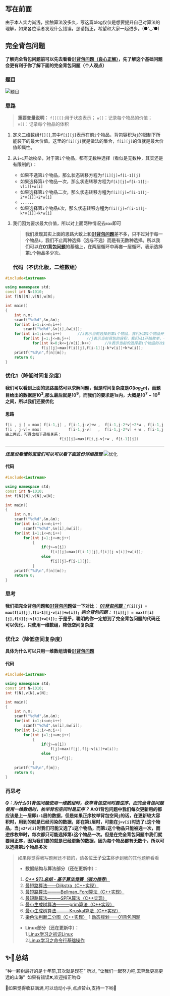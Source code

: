 ## 写在前面

由于本人实力尚浅，接触算法没多久，写这篇blog仅仅是想要提升自己对算法的理解，如果各位读者发现什么错误，恳请指正，希望和大家一起进步。(●’◡’●)

## 完全背包问题

**了解完全背包问题前可以先去看看[01背包问题（良心正解）](https://blog.csdn.net/yourgrandfather_/article/details/135103012?spm=1001.2014.3001.5501)，先了解这个基础问题会更有利于你了解下面的完全背包问题（个人观点）**

### 题目

![题目](https://img-blog.csdnimg.cn/direct/29c757fd68d643e989657aa51223c1ee.png#pic_center)

### 思路

> **重要变量说明：**
> `f[][[]`:用于状态表示；
> `w[]`：记录每个物品的价值；
> `v[]`：记录每个物品的体积

1. 定义二维数组`f[][]`,其中`f[i][j]`表示在前`i`个物品，背包容积为`j`的限制下所能装下的最大价值。这里的`f[i][j]`就是做法的集合，`f[i][j]`的值就是最大价值即属性。
2. 从`i=1`开始枚举，对于第`i`个物品，都有无数种选择（看似是无数种，其实还是有限制的）：
   - 如果不选第`i`个物品，那么状态转移方程为`f[i][j]=f[i-1][j]`
   - 如果选择第`i`个物品一次，那么状态转移方程为`f[i][j]=f[i-1][j-v[i]]+w[i]`
   - 如果选择第`i`个物品二次，那么状态转移方程为`f[i][j]=f[i-1][j-2*v[i]]+2*w[i]`
   - `......`
   - 如果选择第`i`个物品`k`次，那么状态转移方程为`f[i][j]=f[i-1][j-k*v[i]]+k*w[i]`
3. 我们因为要求最大价值，所以对上面两种情况去`max`即可
   
   > **我们发现其实上面的思路大致上和[01背包问题](https://blog.csdn.net/yourgrandfather_/article/details/135103012?spm=1001.2014.3001.5501)差不多，只不过对于每一个物品`i`，我们不止两种选择（选与不选）而是有无数种选择。所以我们可以在[01背包问题](https://blog.csdn.net/yourgrandfather_/article/details/135103012?spm=1001.2014.3001.5501)的基础上，在两层循环中再套一层循环，表示选择第`i`个物品多少次。**
   
   ### 代码（不优化版，二维数组）

```cpp
#include<iostream>

using namespace std;
const int N=1010;
int f[N][N],v[N],w[N];

int main()
{
    int n,m;
    scanf("%d%d",&n,&m);
    for(int i=1;i<=n;i++)
        scanf("%d%d",&v[i],&w[i]);
    for(int i=1;i<=n;i++)       //i表示当前选择到第i个物品，我们从第1个物品开始枚举，一直到n个物品
        for(int j=1;j<=m;j++)       //j表示当前背包的容积，我们从1开始枚举，一直到背包的最大的容积
            for(int k=0;k<=j/v[i];k++)      //k表示当前的选择第i个物品的次数，一直到所能选择的最大次数
                f[i][j]=max(f[i][j],f[i-1][j-k*v[i]]+k*w[i]);
    printf("%d\n",f[n][m]);
    return 0;
}
```

### 优化1（降低时间复杂度）

**我们可以看到上面的思路虽然可以求解问题，但是时间复杂度是$O(log_2n)$，而题目给出的数据是$10^3$,那么最后就是$10^9$，而我们的要求是1s内，大概是$10^7-10^8$之间，所以我们还要优化**

#### 思路

```cpp
f[i , j ] = max( f[i-1,j] , f[i-1,j-v]+w ,  f[i-1,j-2*v]+2*w , f[i-1,j-3*v]+3*w , .....)
f[i , j-v]= max(            f[i-1,j-v]   ,  f[i-1,j-2*v] + w , f[i-1,j-3*v]+2*w , .....)
由上两式，可得出如下递推关系： 
                        f[i][j]=max(f[i,j-v]+w , f[i-1][j]) 
```

---

***还是没看懂的宝宝们可以可以看下面这份详细推理***
![优化](https://img-blog.csdnimg.cn/img_convert/2632ae5e274d78da2061e7709452e96a.png#pic_center)

#### 代码

```cpp
#include<iostream>

using namespace std;
const int N=1010;
int f[N][N],v[N],w[N];

int main()
{
    int n,m;
    scanf("%d%d",&n,&m);
    for(int i=1;i<=n;i++)
        scanf("%d%d",&v[i],&w[i]);
    for(int i=1;i<=n;i++)
        for(int j=1;j<=m;j++)
            {
                if(j>=v[i])
                    f[i][j]=max(f[i-1][j],f[i][j-v[i]]+w[i]);
                else
                    f[i][j]=f[i-1][j];
            }
    printf("%d\n",f[n][m]);
    return 0;
}
```

### 思考

**我们把完全背包问题和[01背包问题](https://blog.csdn.net/yourgrandfather_/article/details/135103012?spm=1001.2014.3001.5501)做一下对比**：
[***01背包问题：***](https://blog.csdn.net/yourgrandfather_/article/details/135103012?spm=1001.2014.3001.5501)**`f[i][j] = max(f[i][j],f[i-1][j-v[i]]+w[i]);`**
***完全背包问题：*** **`f[i][j] = max(f[i][j],f[i][j-v[i]]+w[i]);`**
**于是乎，聪明的你一定想到了完全背包问题的代码还可以优化，只使用一维数组，降低空间复杂度**

### 优化2（降低空间复杂度）

**具体为什么可以只用一维数组请看[01背包问题](https://blog.csdn.net/yourgrandfather_/article/details/135103012?spm=1001.2014.3001.5501)**

#### 代码

```cpp
#include<iostream>

using namespace std;
const int N=1010;
int f[N],v[N],w[N];

int main()
{
    int n,m;
    scanf("%d%d",&n,&m);
    for(int i=1;i<=n;i++)
        scanf("%d%d",&v[i],&w[i]);
    for(int i=1;i<=n;i++)
        for(int j=1;j<=m;j++)
            {
                if(j>=v[i])
                    f[j]=max(f[j],f[j-v[i]]+w[i]);
                else
                    f[j]=f[j];
            }
    printf("%d\n",f[m]);
    return 0;
}
```

### 再思考

***Q：为什么01背包问题使用一维数组时，枚举背包空间时要逆序，而完全背包问题使用一维数组时，枚举背包空间时是正序？***
**A:01背包问题中我们每次更新用的都应该是上一层即`i-1`层的数据，但是如果正序枚举背包空间`j`的话，在更新较大容积时，用到的就是已经污染的数据，即在第`i`层时，可能在`j=v[i]`时选了`i`这个物品，当`j=2*v[i]`时我们可能又选了`i`这个物品，而第`i`这个物品只能被选一次，而逆序枚举时，每次都只可能选择第`i`这个物品一次。但是在完全背包问题中我们就要用正序，因为我们要的就是已经更新的数据，因为每个物品都有无数个，所以可以选择第`i`个物品多次**

> 如果你觉得我写题解还不错的，请各位**王子公主**移步到我的其他题解看看
> - **数据结构与算法部分（还在更新中）：**
>1. [***C++ STL总结 - 基于算法竞赛（强力推荐***）](https://blog.csdn.net/yourgrandfather_/article/details/135051716?spm=1001.2014.3001.5501)
>2. [最短路算法——Dijkstra（C++实现）](https://blog.csdn.net/yourgrandfather_/article/details/134869064?spm=1001.2014.3001.5501)
>3. [最短路算法———Bellman_Ford算法（C++实现）](https://blog.csdn.net/yourgrandfather_/article/details/134935786?spm=1001.2014.3001.5501)
>4. [最短路算法———SPFA算法（C++实现）](https://blog.csdn.net/yourgrandfather_/article/details/135004393?spm=1001.2014.3001.5501)
>5. [最小生成树算法———prim算法（C++实现）](https://blog.csdn.net/yourgrandfather_/article/details/135026901?spm=1001.2014.3001.5501)
>6. [最小生成树算法———Kruskal算法（C++实现）](https://blog.csdn.net/yourgrandfather_/article/details/135039904?spm=1001.2014.3001.5501)
>7. [染色法判断二分图（C++实现）](https://blog.csdn.net/yourgrandfather_/article/details/135094296?spm=1001.2014.3001.5501)
> 1.[动态规划——01背包问题](https://blog.csdn.net/yourgrandfather_/article/details/135103012?spm=1001.2014.3001.5501)
> - **Linux部分（还在更新中）：** <br>
> 1.[Linux学习之初识Linux](https://blog.csdn.net/yourgrandfather_/article/details/134953315?spm=1001.2014.3001.5501) <br>
> 2.[Linux学习之命令行基础操作](https://blog.csdn.net/yourgrandfather_/article/details/134956923?spm=1001.2014.3001.5501)

## ✨🎉总结

“种一颗树最好的是十年前,其次就是现在”
所以,
“让我们一起努力吧,去奔赴更高更远的山海”
<img title="" src="https://img-blog.csdnimg.cn/direct/7bb6bf71a1814bd88fb9615df5cc258d.png#pic_center =200x120">
如果有错误❌,欢迎指正哟😋

🎉如果觉得收获满满,可以动动小手,点点赞👍,支持一下哟🎉
